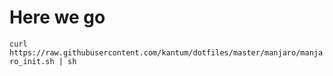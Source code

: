 # Here we go
`curl https://raw.githubusercontent.com/kantum/dotfiles/master/manjaro/manjaro_init.sh | sh`
